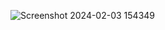 ![Screenshot 2024-02-03 154349](https://github.com/commitEarth/BlogDailyJournal/assets/112233541/677494f2-5bf2-40c4-af9d-9a8c5fda06fa)
